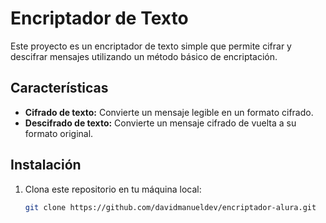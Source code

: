 # Encriptador de Texto

Este proyecto es un encriptador de texto simple que permite cifrar y descifrar mensajes utilizando un método básico de encriptación.

## Características

- **Cifrado de texto:** Convierte un mensaje legible en un formato cifrado.
- **Descifrado de texto:** Convierte un mensaje cifrado de vuelta a su formato original.

## Instalación

1. Clona este repositorio en tu máquina local:

   ```bash
   git clone https://github.com/davidmanueldev/encriptador-alura.git
   ```